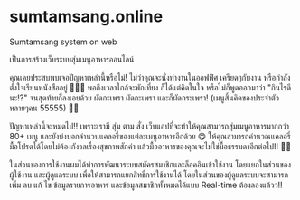 # sumtamsang.online
Sumtamsang system on web

เป็นการสร้างเว็บระบบสุ่มเมนูอาหารออนไลน์

คุณเคยประสบพบเจอปัญหาเหล่านี้หรือไม่! ไม่ว่าคุณจะนั่งทำงานในออฟฟิศ เครียดๆกับงาน หรือกำลังตั้งใจเรียนหนังสืออยู่ 🧑‍💼📖
พอถึงเวลาใกล้จะพักเที่ยง ก็ได้แต่คิดในใจ หรือไม่ก็พูดออกมาว่า "กินไรดีนะ!?" จนสุดท้ายก็ลงเอยด้วย ผัดกะเพรา ผัดกะเพรา และก็ผัดกระเพรา! (เมนูสิ้นคิดของประจำตัวหลายๆคน 55555) 🤣🤣

ปัญหาเหล่านี้จะหมดไป!! เพราะเรามี สุ่ม ตาม สั่ง เว็บแอปที่จะทำให้คุณสามารถสุ่มเมนูอาหารมากกว่า 80+ เมนู และยังบ่งบอกจำนวนแคลอรี่ของแต่ละเมนูอาหารอีกด้วย 😋 ให้คุณสามารถคำนวณแคลอรี่มื้อโปรดได้โดยไม่ต้องกังวลเรื่องสุขภาพสักคำ แล้วมื้ออาหารของคุณจะไม่ใช่มื้อธรรมดาอีกต่อไป!! 🥳🤩

ในส่วนของการใช้งานผมได้ทำการพัฒนาระบบสมัครสมาชิกและล็อคอินเข้าใช้งาน โดยแยกในส่วนของผู้ใช้งาน และผู้ดูแลระบบ เพื่อให้สามารถแยกสิทธิ์การใช้งานได้ โดยในส่วนของผู้ดูแลระบบจะสามารถเพิ่ม ลบ แก้ ไข ข้อมูลรายการอาหาร และข้อมูลสมาชิกทั้งหมดได้แบบ Real-time ต้องลองแล้วว!!
